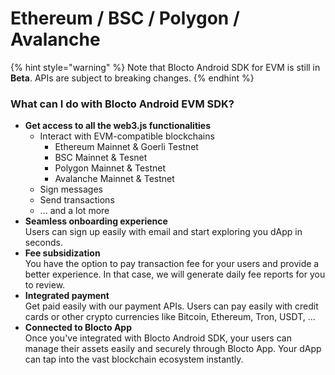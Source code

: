 # Ethereum / BSC / Polygon / Avalanche

{% hint style="warning" %}
Note that Blocto Android SDK for EVM is still in **Beta**. APIs are subject to breaking changes.
{% endhint %}

### What can I do with Blocto Android EVM SDK?

* **Get access to all the web3.js functionalities**
  * Interact with EVM-compatible blockchains
    * Ethereum Mainnet & Goerli Testnet
    * BSC Mainnet & Tesnet
    * Polygon Mainnet & Testnet
    * Avalanche Mainnet & Testnet
  * Sign messages
  * Send transactions
  * ... and a lot more
* **Seamless onboarding experience**\
  Users can sign up easily with email and start exploring you dApp in seconds.
* **Fee subsidization**\
  You have the option to pay transaction fee for your users and provide a better experience. In that case, we will generate daily fee reports for you to review.
* **Integrated payment**\
  Get paid easily with our payment APIs. Users can pay easily with credit cards or other crypto currencies like Bitcoin, Ethereum, Tron, USDT, ...
* **Connected to Blocto App**\
  Once you've integrated with Blocto Android SDK, your users can manage their assets easily and securely through Blocto App. Your dApp can tap into the vast blockchain ecosystem instantly.

